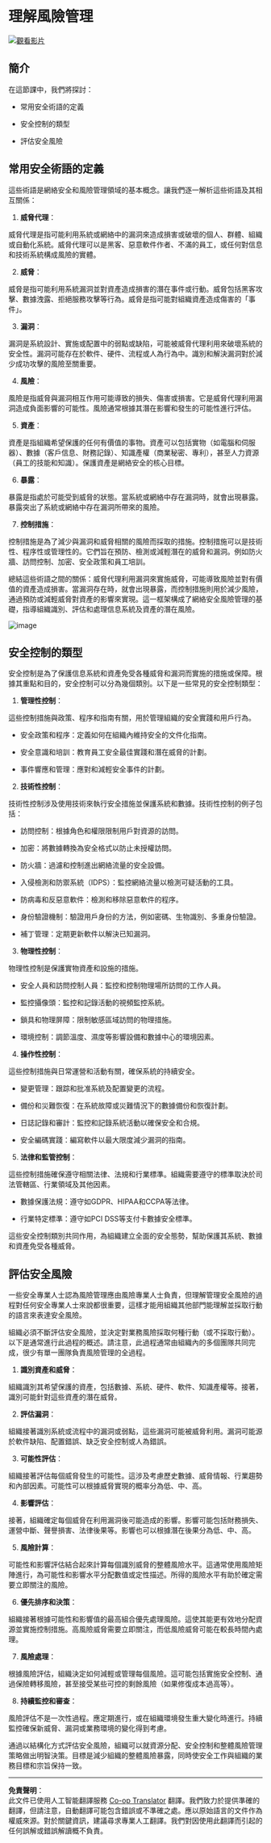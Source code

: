 <!--
CO_OP_TRANSLATOR_METADATA:
{
  "original_hash": "fcca304f072cabf206388199e8e2e578",
  "translation_date": "2025-09-03T17:46:01+00:00",
  "source_file": "1.3 Understanding risk management.md",
  "language_code": "hk"
}
-->
# 理解風險管理

[![觀看影片](../../translated_images/1-3_placeholder.cd73b08dc9f3a91c63fa3741ea139331d2c6696e22606fb89ac923f573ca369c.hk.png)](https://learn-video.azurefd.net/vod/player?id=e8efc6f3-eab3-421b-aec7-dcc0244bd8f1)

## 簡介

在這節課中，我們將探討：

- 常用安全術語的定義

- 安全控制的類型

- 評估安全風險

## 常用安全術語的定義

這些術語是網絡安全和風險管理領域的基本概念。讓我們逐一解析這些術語及其相互關係：

1. **威脅代理**：

威脅代理是指可能利用系統或網絡中的漏洞來造成損害或破壞的個人、群體、組織或自動化系統。威脅代理可以是黑客、惡意軟件作者、不滿的員工，或任何對信息和技術系統構成風險的實體。

2. **威脅**：

威脅是指可能利用系統漏洞並對資產造成損害的潛在事件或行動。威脅包括黑客攻擊、數據洩露、拒絕服務攻擊等行為。威脅是指可能對組織資產造成傷害的「事件」。

3. **漏洞**：

漏洞是系統設計、實施或配置中的弱點或缺陷，可能被威脅代理利用來破壞系統的安全性。漏洞可能存在於軟件、硬件、流程或人為行為中。識別和解決漏洞對於減少成功攻擊的風險至關重要。

4. **風險**：

風險是指威脅與漏洞相互作用可能導致的損失、傷害或損害。它是威脅代理利用漏洞造成負面影響的可能性。風險通常根據其潛在影響和發生的可能性進行評估。

5. **資產**：

資產是指組織希望保護的任何有價值的事物。資產可以包括實物（如電腦和伺服器）、數據（客戶信息、財務記錄）、知識產權（商業秘密、專利），甚至人力資源（員工的技能和知識）。保護資產是網絡安全的核心目標。

6. **暴露**：

暴露是指處於可能受到威脅的狀態。當系統或網絡中存在漏洞時，就會出現暴露。暴露突出了系統或網絡中存在漏洞所帶來的風險。

7. **控制措施**：

控制措施是為了減少與漏洞和威脅相關的風險而採取的措施。控制措施可以是技術性、程序性或管理性的。它們旨在預防、檢測或減輕潛在的威脅和漏洞。例如防火牆、訪問控制、加密、安全政策和員工培訓。

總結這些術語之間的關係：威脅代理利用漏洞來實施威脅，可能導致風險並對有價值的資產造成損害。當漏洞存在時，就會出現暴露，而控制措施則用於減少風險，通過預防或減輕威脅對資產的影響來實現。這一框架構成了網絡安全風險管理的基礎，指導組織識別、評估和處理信息系統及資產的潛在風險。

![image](../../translated_images/circleofrisk.f6652bf797466df15a5c2ba772aff10db31631c281cdfce420681fd73916b735.hk.png)

## 安全控制的類型

安全控制是為了保護信息系統和資產免受各種威脅和漏洞而實施的措施或保障。根據其重點和目的，安全控制可以分為幾個類別。以下是一些常見的安全控制類型：

1. **管理性控制**：

這些控制措施與政策、程序和指南有關，用於管理組織的安全實踐和用戶行為。

- 安全政策和程序：定義如何在組織內維持安全的文件化指南。

- 安全意識和培訓：教育員工安全最佳實踐和潛在威脅的計劃。

- 事件響應和管理：應對和減輕安全事件的計劃。

2. **技術性控制**：

技術性控制涉及使用技術來執行安全措施並保護系統和數據。技術性控制的例子包括：

- 訪問控制：根據角色和權限限制用戶對資源的訪問。

- 加密：將數據轉換為安全格式以防止未授權訪問。

- 防火牆：過濾和控制進出網絡流量的安全設備。

- 入侵檢測和防禦系統（IDPS）：監控網絡流量以檢測可疑活動的工具。

- 防病毒和反惡意軟件：檢測和移除惡意軟件的程序。

- 身份驗證機制：驗證用戶身份的方法，例如密碼、生物識別、多重身份驗證。

- 補丁管理：定期更新軟件以解決已知漏洞。

3. **物理性控制**：

物理性控制是保護實物資產和設施的措施。

- 安全人員和訪問控制人員：監控和控制物理場所訪問的工作人員。

- 監控攝像頭：監控和記錄活動的視頻監控系統。

- 鎖具和物理屏障：限制敏感區域訪問的物理措施。

- 環境控制：調節溫度、濕度等影響設備和數據中心的環境因素。

4. **操作性控制**：

這些控制措施與日常運營和活動有關，確保系統的持續安全。

- 變更管理：跟踪和批准系統及配置變更的流程。

- 備份和災難恢復：在系統故障或災難情況下的數據備份和恢復計劃。

- 日誌記錄和審計：監控和記錄系統活動以確保安全和合規。

- 安全編碼實踐：編寫軟件以最大限度減少漏洞的指南。

5. **法律和監管控制**：

這些控制措施確保遵守相關法律、法規和行業標準。組織需要遵守的標準取決於司法管轄區、行業領域及其他因素。

- 數據保護法規：遵守如GDPR、HIPAA和CCPA等法律。

- 行業特定標準：遵守如PCI DSS等支付卡數據安全標準。

這些安全控制類別共同作用，為組織建立全面的安全態勢，幫助保護其系統、數據和資產免受各種威脅。

## 評估安全風險

一些安全專業人士認為風險管理應由風險專業人士負責，但理解管理安全風險的過程對任何安全專業人士來說都很重要，這樣才能用組織其他部門能理解並採取行動的語言來表達安全風險。

組織必須不斷評估安全風險，並決定對業務風險採取何種行動（或不採取行動）。以下是通常進行此過程的概述。請注意，此過程通常由組織內的多個團隊共同完成，很少有單一團隊負責風險管理的全過程。

1. **識別資產和威脅**：

組織識別其希望保護的資產，包括數據、系統、硬件、軟件、知識產權等。接著，識別可能針對這些資產的潛在威脅。

2. **評估漏洞**：

組織接著識別系統或流程中的漏洞或弱點，這些漏洞可能被威脅利用。漏洞可能源於軟件缺陷、配置錯誤、缺乏安全控制或人為錯誤。

3. **可能性評估**：

組織接著評估每個威脅發生的可能性。這涉及考慮歷史數據、威脅情報、行業趨勢和內部因素。可能性可以根據威脅實現的概率分為低、中、高。

4. **影響評估**：

接著，組織確定每個威脅在利用漏洞後可能造成的影響。影響可能包括財務損失、運營中斷、聲譽損害、法律後果等。影響也可以根據潛在後果分為低、中、高。

5. **風險計算**：

可能性和影響評估結合起來計算每個識別威脅的整體風險水平。這通常使用風險矩陣進行，為可能性和影響水平分配數值或定性描述。所得的風險水平有助於確定需要立即關注的風險。

6. **優先排序和決策**：

組織接著根據可能性和影響值的最高組合優先處理風險。這使其能更有效地分配資源並實施控制措施。高風險威脅需要立即關注，而低風險威脅可能在較長時間內處理。

7. **風險處理**：

根據風險評估，組織決定如何減輕或管理每個風險。這可能包括實施安全控制、通過保險轉移風險，甚至接受某些可控的剩餘風險（如果修復成本過高等）。

8. **持續監控和審查**：

風險評估不是一次性過程。應定期進行，或在組織環境發生重大變化時進行。持續監控確保新威脅、漏洞或業務環境的變化得到考慮。

通過以結構化方式評估安全風險，組織可以就資源分配、安全控制和整體風險管理策略做出明智決策。目標是減少組織的整體風險暴露，同時使安全工作與組織的業務目標和宗旨保持一致。

---

**免責聲明**：  
此文件已使用人工智能翻譯服務 [Co-op Translator](https://github.com/Azure/co-op-translator) 翻譯。我們致力於提供準確的翻譯，但請注意，自動翻譯可能包含錯誤或不準確之處。應以原始語言的文件作為權威來源。對於關鍵資訊，建議尋求專業人工翻譯。我們對因使用此翻譯而引起的任何誤解或錯誤解讀概不負責。